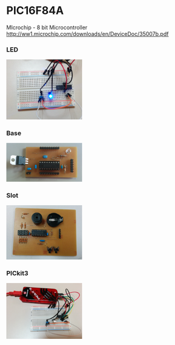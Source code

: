 PIC16F84A
===============

MIcrochip - 8 bit Microcontroller<br>
http://ww1.microchip.com/downloads/en/DeviceDoc/35007b.pdf

### LED
<img src="https://raw.githubusercontent.com/ohwada/PIC16F84A/master/docs/led/device.png" width="200" />

### Base
<img src="https://raw.githubusercontent.com/ohwada/PIC16F84A/master/docs/base/pcb_front.png" width="200" />

### Slot
<img src="https://raw.githubusercontent.com/ohwada/PIC16F84A/master/docs/slot/pcb_front.png" width="200" />

### PICkit3
<img src="https://raw.githubusercontent.com/ohwada/PIC16F84A/master/docs/pickit3/device.png" width="200" />
